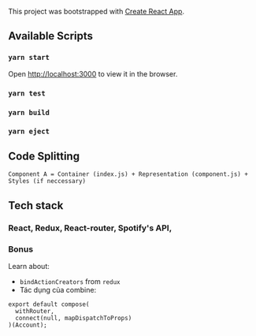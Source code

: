 This project was bootstrapped with [Create React App](https://github.com/facebook/create-react-app).

## Available Scripts
### `yarn start`
Open [http://localhost:3000](http://localhost:3000) to view it in the browser.

### `yarn test`
### `yarn build`
### `yarn eject`

## Code Splitting
`Component A = Container (index.js) + Representation (component.js) + Styles (if neccessary)`
## Tech stack
### React, Redux, React-router, Spotify's API,
### Bonus
Learn about:
- `bindActionCreators` from `redux`
-  Tác dụng của combine:
```
export default compose(
  withRouter,
  connect(null, mapDispatchToProps)
)(Account);
```



